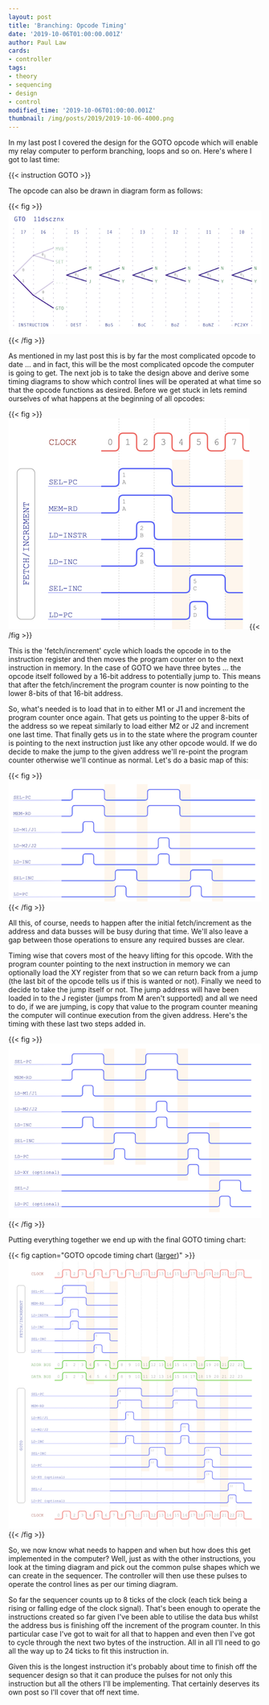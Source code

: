 ```yaml
---
layout: post
title: 'Branching: Opcode Timing'
date: '2019-10-06T01:00:00.001Z'
author: Paul Law
cards:
- controller
tags:
- theory
- sequencing
- design
- control
modified_time: '2019-10-06T01:00:00.001Z'
thumbnail: /img/posts/2019/2019-10-06-4000.png
---
```


In my last post I covered the design for the GOTO opcode which will enable my relay computer to perform branching, loops and so on. Here's where I got to last time:

{{< instruction GOTO >}}

The opcode can also be drawn in diagram form as follows:

{{< fig >}}![GOTO opcode map](/img/posts/2019/2019-10-06-0000.png){{< /fig >}}

As mentioned in my last post this is by far the most complicated opcode to date ... and in fact, this will be the most
complicated opcode the computer is going to get. The next job is to take the design above and derive some timing diagrams to
show which control lines will be operated at what time so that the opcode functions as desired. Before we get stuck in lets
remind ourselves of what happens at the beginning of all opcodes:

{{< fig >}}![fetch increment timing](/img/posts/2019/2019-10-06-0001.png){{< /fig >}}

This is the 'fetch/increment' cycle which loads the opcode in to the instruction register and then moves the program counter
on to the next instruction in memory. In the case of GOTO we have three bytes ... the opcode itself followed by a 16-bit
address to potentially jump to. This means that after the fetch/increment the program counter is now pointing to the lower
8-bits of that 16-bit address.

So, what's needed is to load that in to either M1 or J1 and increment the program counter once
again. That gets us pointing to the upper 8-bits of the address so we repeat similarly to load either M2 or J2 and increment
one last time. That finally gets us in to the state where the program counter is pointing to the next instruction just like
any other opcode would. If we do decide to make the jump to the given address we'll re-point the program counter otherwise
we'll continue as normal. Let's do a basic map of this:

{{< fig >}}![loading M or J register](/img/posts/2019/2019-10-06-0002.png){{< /fig >}}

All this, of course, needs to happen after the initial fetch/increment as the address and data busses will be busy during that
time. We'll also leave a gap between those operations to ensure any required busses are clear.

Timing wise that covers most of the heavy lifting for this opcode. With the program counter pointing to the next instruction in memory we can optionally load the XY register from that so we can return back from a jump (the last bit of the opcode
tells us if this is wanted or not). Finally we need to decide to take the jump itself or not. The jump address
will have been loaded in to the J register (jumps from M aren't supported) and all we need to do, if we are jumping, is copy
that value to the program counter meaning the computer will continue execution from the given address. Here's the timing with
these last two steps added in.

{{< fig >}}![loading, return address and jump](/img/posts/2019/2019-10-06-0003.png){{< /fig >}}

Putting everything together we end up with the final GOTO timing chart:

{{< fig caption="GOTO opcode timing chart ([larger](/img/posts/2019/2019-10-06-1004.png))" >}}![GOTO opcode timing chart](/img/posts/2019/2019-10-06-0004.png){{< /fig >}}

So, we now know what needs to happen and when but how does this get implemented in the computer? Well, just as with the other
instructions, you look at the timing diagram and pick out the common pulse shapes which we can create in the sequencer. The
controller will then use these pulses to operate the control lines as per our timing diagram.

So far the sequencer counts up to 8 ticks of the clock (each tick being a rising or falling edge of the clock signal). That's
been enough to operate the instructions created so far given I've been able to utilise the data bus whilst the address bus is
finishing off the increment of the program counter. In this particular case I've got to wait for all that to happen and even
then I've got to cycle through the next two bytes of the instruction. All in all I'll need to go all the way up to 24 ticks
to fit this instruction in.

Given this is the longest instruction it's probably about time to finish off the sequencer design so that it can produce the
pulses for not only this instruction but all the others I'll be implementing. That certainly deserves its own post so I'll
cover that off next time.
